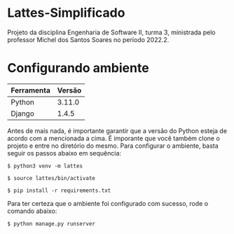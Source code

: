 # Lattes-Simplificado

Projeto da disciplina Engenharia de Software II, turma 3, ministrada pelo professor Michel dos Santos Soares no período 2022.2.

# Configurando ambiente

|Ferramenta|Versão  |
|--|--|
| Python | 3.11.0 |
| Django | 1.4.5 |

Antes de mais nada, é importante garantir que a versão do Python esteja de acordo com a mencionada a cima. É imporante que você também clone o projeto e entre no diretório do mesmo. Para configurar o ambiente, basta seguir os passos abaixo em sequência:

```$ python3 venv -m lattes```

```$ source lattes/bin/activate```

```$ pip install -r requirements.txt```

Para ter certeza que o ambiente foi configurado com sucesso, rode o comando abaixo:

```$ python manage.py runserver```
